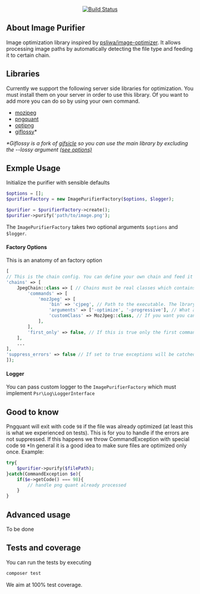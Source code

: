 <p align="center">
<a href="https://travis-ci.org/despark/image-purify"><img src="https://travis-ci.org/despark/image-purify.svg" alt="Build Status"></a>
</p>

## About Image Purifier
Image optimization library inspired by [psliwa/image-optimizer](https://github.com/psliwa/image-optimizer).
It allows processing image paths by automatically detecting the file type and feeding it to certain chain.

## Libraries
Currently we support the following server side libraries for optimization. You must install them on your server in order to use this library.
Of you want to add more you can do so by using your own command.
- [mozjpeg](https://github.com/mozilla/mozjpeg)
- [pngquant](https://pngquant.org/)
- [optipng](http://optipng.sourceforge.net/)
- [giflossy](https://github.com/pornel/giflossy)*

<em>\*Giflossy is a fork of [gifsicle](https://www.lcdf.org/gifsicle/) so you can use the main library by excluding the --lossy argument [(see options)](#factory-options)</em>

## Exmple Usage
Initialize the purifier with sensible defaults
```php
$options = [];
$purifierFactory = new ImagePurifierFactory($options, $logger);

$purifier = $purifierFactory->create();
$purifier->purify('path/to/image.png');
```

The `ImagePurifierFactory` takes two optional arguments `$options` and `$logger`.

#### Factory Options 
This is an anatomy of an factory option
```php
[
// This is the chain config. You can define your own chain and feed it commands
'chains' => [
    JpegChain::class => [ // Chains must be real classes which contains commands to be executed
        'commands' => [
            'mozJpeg' => [
                'bin' => 'cjpeg', // Path to the executable. The lbrary tries to resolve it itself
                'arguments' => ['-optimize', '-progressive'], // What arguments to run
                'customClass' => MozJpeg::class, // If you want you can give custom class that must implements our CommandInterface
            ],
        ],
        'first_only' => false, // If this is true only the first command will be executed
    ],
    ...
],
'suppress_errors' => false // If set to true exceptions will be catched and only logs will be written,
]);
```

#### Logger
You can pass custom logger to the `ImagePurifierFactory` which must implement `Psr\Log\LoggerInterface`

## Good to know
Pngquant will exit with code `98` if the file was already optimized (at least this is what we experienced on tests).
This is for you to handle if the errors are not suppressed. If this happens we throw CommandException with special code `98`
*In general it is a good idea to make sure files are optimized only once.
Example:
```php
try{
    $purifier->purify($filePath);
}catch(CommandException $e){
    if($e->getCode() === 98){
        // handle png quant already processed
    }
}
```

## Advanced usage
To be done

## Tests and coverage
You can run the tests by executing 
```bash
composer test
```

We aim at 100% test coverage.
